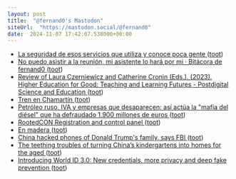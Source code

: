 ```yaml
---
layout: post
title:  "@fernand0's Mastodon"
siteUrl:  "https://mastodon.social/@fernand0"
date:  2024-11-07 17:42:07.538000+00:00
---
```

*  [La seguridad de esos servicios que utiliza y conoce poca gente ](http://fernand0.github.io//aeropuerto-SQL-seguridad) ([toot](https://mastodon.social/@fernand0/113442903001439634))
*  [No puedo asistir a la reunión, mi asistente lo hará por mi · Bitácora de fernand0 ](http://blog.elmundoesimperfecto.com/2024/11/07/reunion-ia-bot) ([toot](https://mastodon.social/@fernand0/113442858965566897))
*  [Review of Laura Czerniewicz and Catherine Cronin (Eds.). (2023). Higher Education for Good: Teaching and Learning Futures - Postdigital Science and Education ](https://link.springer.com/article/10.1007/s42438-024-00511-) ([toot](https://mastodon.social/@fernand0/113442849433262138))
*  [Tren en Chamartín ](https://avecesunafoto.wordpress.com/2024/11/07/tren-en-chamartin) ([toot](https://mastodon.social/@fernand0/113442782762492459))
*  [Petróleo ruso, IVA y empresas que desaparecen: así actúa la "mafia del diésel" que ha defraudado 1.900 millones de euros ](https://www.xataka.com/movilidad/te-venden-combustible-muy-barato-sospecha-se-investiga-mafia-diesel-defraudar-1-900-millones-euro) ([toot](https://mastodon.social/@fernand0/113442660463878538))
*  [RootedCON Registration and control panel ](https://cfp.rootedcon.com/cfp/oldskool/7) ([toot](https://mastodon.social/@fernand0/113442403274607972))
*  [En madera ](https://www.flickr.com/photos/fernand0/54080256484) ([toot](https://mastodon.social/@fernand0/113441738553719532))
*  [China hacked phones of Donald Trump's family, says FBI ](https://www.telegraph.co.uk/us/politics/2024/10/29/china-hacked-phones-donald-trump-family-says-fbi) ([toot](https://mastodon.social/@fernand0/113441716708078020))
*  [The teething troubles of turning China’s kindergartens into homes for the aged ](https://www.scmp.com/news/china/politics/article/3283061/teething-troubles-turning-chinas-kindergartens-homes-age) ([toot](https://mastodon.social/@fernand0/113441480331845804))
*  [Introducing World ID 3.0: New credentials, more privacy and deep fake prevention ](https://world.org/blog/announcements/introducing-world-id-3-new-credentials-more-privacy-deep-fake-preventio) ([toot](https://mastodon.social/@fernand0/113441194166420907))
